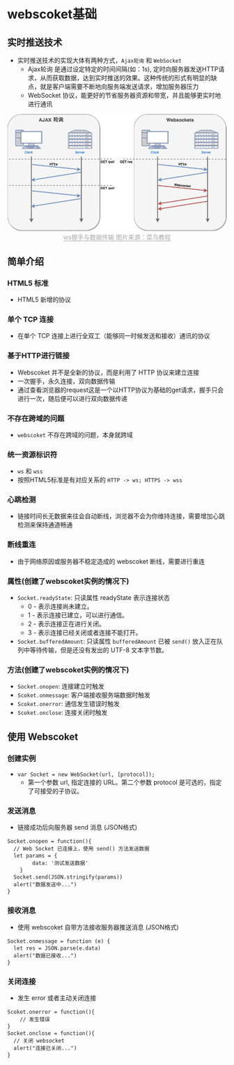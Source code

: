 # webscoket基础
## 实时推送技术
* 实时推送技术的实现大体有两种方式，`Ajax轮询` 和 `WebSocket`
	* Ajax轮询 是通过设定特定的时间间隔(如：1s), 定时向服务器发送HTTP请求，从而获取数据，达到实时推送的效果。这种传统的形式有明显的缺点，就是客户端需要不断地向服务端发送请求，增加服务器压力
	*  WebSocket 协议，能更好的节省服务器资源和带宽，并且能够更实时地进行通讯

<center>
    <img src="../images/ws.png">
    <div><span style="color: #aaa; border-bottom: 1px solid #aaa;">ws握手与数据传输  图片来源：菜鸟教程</span></div>
</center>

## 简单介绍
### HTML5 标准
* HTML5 新增的协议

### 单个 TCP 连接
* 在单个 TCP 连接上进行全双工（能够同一时候发送和接收）通讯的协议

### 基于HTTP进行链接
* Webscoket 并不是全新的协议，而是利用了 HTTP 协议来建立连接
* 一次握手，永久连接，双向数据传输
* 通过查看浏览器的request这是一个以HTTP协议为基础的get请求，握手只会进行一次，随后便可以进行双向数据传递

### 不存在跨域的问题
* `webscoket` 不存在跨域的问题，本身就跨域

### 统一资源标识符
* `ws` 和 `wss`
* 按照HTML5标准是有对应关系的 `HTTP -> ws; HTTPS -> wss`

### 心跳检测
* 链接时间长无数据来往会自动断线，浏览器不会为你维持连接，需要增加心跳检测来保持通道畅通

### 断线重连
* 由于网络原因或服务器不稳定造成的 webscoket 断线，需要进行重连

### 属性(创建了webscoket实例的情况下)
* `Socket.readyState`: 只读属性 readyState 表示连接状态
	* 0 - 表示连接尚未建立。
	* 1 - 表示连接已建立，可以进行通信。
	* 2 - 表示连接正在进行关闭。
	* 3 - 表示连接已经关闭或者连接不能打开。
* `Socket.bufferedAmount`: 只读属性 `bufferedAmount` 已被 `send()` 放入正在队列中等待传输，但是还没有发出的 UTF-8 文本字节数。

### 方法(创建了webscoket实例的情况下)
* `Socket.onopen`: 连接建立时触发
* `Scoket.onmessage`: 客户端接收服务端数据时触发
* `Scoket.onerror`: 通信发生错误时触发
* `Scoket.onclose`: 连接关闭时触发

## 使用 Webscoket
### 创建实例
* `var Socket = new WebSocket(url, [protocol]);`
	* 第一个参数 url, 指定连接的 URL。第二个参数 protocol 是可选的，指定了可接受的子协议。

### 发送消息
* 链接成功后向服务器 send 消息 (JSON格式)

```
Socket.onopen = function(){
  // Web Socket 已连接上，使用 send() 方法发送数据
  let params = {
  		data: '测试发送数据'
	}
  Socket.send(JSON.stringify(params))
  alert("数据发送中...")
}
```

### 接收消息
* 使用 webscoket 自带方法接收服务器推送消息 (JSON格式)

```
Socket.onmessage = function (e) { 
  let res = JSON.parse(e.data)
  alert("数据已接收...")
}
```

### 关闭连接
* 发生 error 或者主动关闭连接

```
Scoket.onerror = function(){
	// 发生错误
}
Socket.onclose = function(){ 
  // 关闭 websocket
  alert("连接已关闭...")
}
```